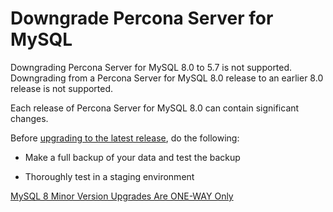 # Downgrade Percona Server for MySQL

Downgrading Percona Server for MySQL 8.0 to 5.7 is not supported. Downgrading from a Percona Server for MySQL 8.0 release to an earlier 8.0 release is not supported.

Each release of Percona Server for MySQL 8.0 can contain significant changes.

Before [upgrading to the latest release](upgrading_guide.md), do the following:

* Make a full backup of your data and test the backup

* Thoroughly test in a staging environment

[MySQL 8 Minor Version Upgrades Are ONE-WAY Only](https://www.percona.com/blog/2020/01/10/mysql-8-minor-version-upgrades-are-one-way-only/)